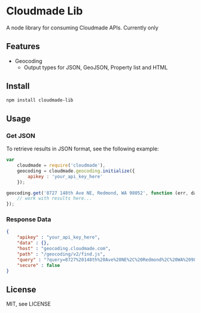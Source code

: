 # Cloudmade Lib

A node library for consuming Cloudmade APIs. Currently only

## Features

* Geocoding
	* Output types for JSON, GeoJSON, Property list and HTML

## Install

```Bash
npm install cloudmade-lib
```

## Usage

### Get JSON

To retrieve results in JSON format, see the following example:

```Javascript
var
	cloudmade = require('cloudmade'),
	geocoding = cloudmade.geocoding.initialize({
		apikey : 'your_api_key_here'
	});

geocoding.get('8727 148th Ave NE, Redmond, WA 98052', function (err, data) {
	// work with results here...
});
```

### Response Data

```JSON
{
	"apikey" : "your_api_key_here",
	"data" : {},
	"host" : "geocoding.cloudmade.com",
	"path" : "/geocoding/v2/find.js",
	"query" : "?query=8727%20148th%20Ave%20NE%2C%20Redmond%2C%20WA%2098052",
	"secure" : false
}
```

## License

MIT, see LICENSE